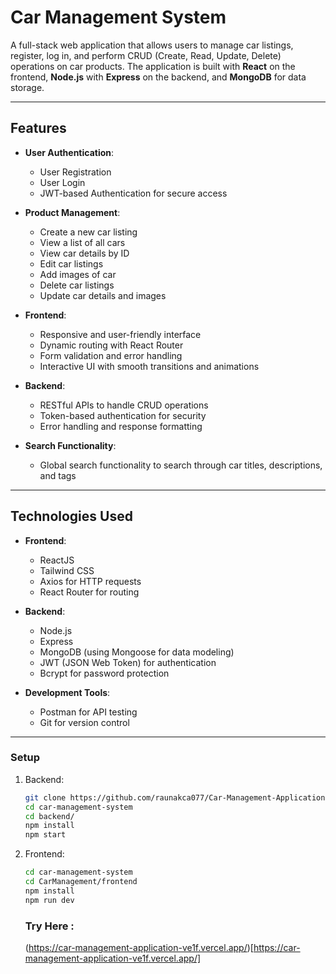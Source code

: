 # Car Management System

A full-stack web application that allows users to manage car listings, register, log in, and perform CRUD (Create, Read, Update, Delete) operations on car products. The application is built with **React** on the frontend, **Node.js** with **Express** on the backend, and **MongoDB** for data storage.

---

## Features

- **User Authentication**:
  - User Registration
  - User Login
  - JWT-based Authentication for secure access

- **Product Management**:
  - Create a new car listing
  - View a list of all cars
  - View car details by ID
  - Edit car listings
  - Add images of car
  - Delete car listings
  - Update car details and images

- **Frontend**:
  - Responsive and user-friendly interface
  - Dynamic routing with React Router
  - Form validation and error handling
  - Interactive UI with smooth transitions and animations

- **Backend**:
  - RESTful APIs to handle CRUD operations
  - Token-based authentication for security
  - Error handling and response formatting

- **Search Functionality**:
  - Global search functionality to search through car titles, descriptions, and tags

---

## Technologies Used

- **Frontend**:
  - ReactJS
  - Tailwind CSS
  - Axios for HTTP requests
  - React Router for routing

- **Backend**:
  - Node.js
  - Express
  - MongoDB (using Mongoose for data modeling)
  - JWT (JSON Web Token) for authentication
  - Bcrypt for password protection

- **Development Tools**:
  - Postman for API testing
  - Git for version control

---

### Setup

1. Backend:
   ```bash
   git clone https://github.com/raunakca077/Car-Management-Application.git
   cd car-management-system
   cd backend/
   npm install
   npm start
   ```
2. Frontend:
   ```bash
   cd car-management-system
   cd CarManagement/frontend
   npm install
   npm run dev
   ```

   ### Try Here :
   (https://car-management-application-ve1f.vercel.app/)[https://car-management-application-ve1f.vercel.app/]
   
